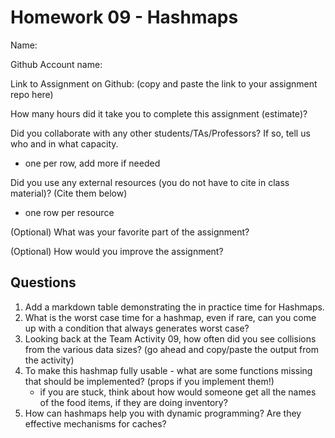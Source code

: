 # Homework 09 - Hashmaps

Name:

Github Account name: 

Link to Assignment on Github: (copy and paste the link to your assignment repo here)

How many hours did it take you to complete this assignment (estimate)? 

Did you collaborate with any other students/TAs/Professors? If so, tell us who and in what capacity.  
- one per row, add more if needed


Did you use any external resources (you do not have to cite in class material)? (Cite them below)  
- one row per resource


(Optional) What was your favorite part of the assignment? 

(Optional) How would you improve the assignment? 

## Questions

1. Add a markdown table demonstrating the in practice time for Hashmaps. 
2. What is the worst case time for a hashmap, even if rare, can you come up with a condition that always generates worst case?
3. Looking back at the Team Activity 09, how often did you see collisions from the various data sizes? (go ahead and copy/paste the output from the activity)
4. To make this hashmap fully usable - what are some functions missing that should be implemented? (props if you implement them!)
   * if you are stuck, think about how would someone get all the names of the food items, if they are doing inventory?
5. How can hashmaps help you with dynamic programming? Are they effective mechanisms for caches? 